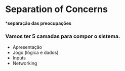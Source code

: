 # Separation of Concerns
 ***separação das preocupações** 

 ### Vamos ter 5 camadas para compor o sistema.
 * Apresentação
 * Jogo (lógica e dados)
 * Inputs 
 * Networking

 